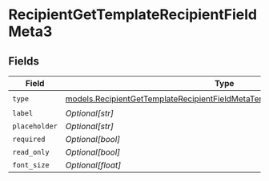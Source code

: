 # RecipientGetTemplateRecipientFieldMeta3


## Fields

| Field                                                                                                                                                              | Type                                                                                                                                                               | Required                                                                                                                                                           | Description                                                                                                                                                        |
| ------------------------------------------------------------------------------------------------------------------------------------------------------------------ | ------------------------------------------------------------------------------------------------------------------------------------------------------------------ | ------------------------------------------------------------------------------------------------------------------------------------------------------------------ | ------------------------------------------------------------------------------------------------------------------------------------------------------------------ |
| `type`                                                                                                                                                             | [models.RecipientGetTemplateRecipientFieldMetaTemplatesRecipientsResponseType](../models/recipientgettemplaterecipientfieldmetatemplatesrecipientsresponsetype.md) | :heavy_check_mark:                                                                                                                                                 | N/A                                                                                                                                                                |
| `label`                                                                                                                                                            | *Optional[str]*                                                                                                                                                    | :heavy_minus_sign:                                                                                                                                                 | N/A                                                                                                                                                                |
| `placeholder`                                                                                                                                                      | *Optional[str]*                                                                                                                                                    | :heavy_minus_sign:                                                                                                                                                 | N/A                                                                                                                                                                |
| `required`                                                                                                                                                         | *Optional[bool]*                                                                                                                                                   | :heavy_minus_sign:                                                                                                                                                 | N/A                                                                                                                                                                |
| `read_only`                                                                                                                                                        | *Optional[bool]*                                                                                                                                                   | :heavy_minus_sign:                                                                                                                                                 | N/A                                                                                                                                                                |
| `font_size`                                                                                                                                                        | *Optional[float]*                                                                                                                                                  | :heavy_minus_sign:                                                                                                                                                 | N/A                                                                                                                                                                |